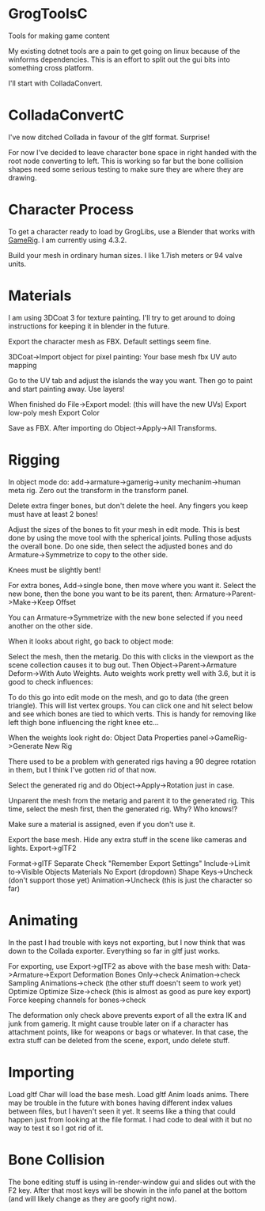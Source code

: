 # GrogToolsC
Tools for making game content

My existing dotnet tools are a pain to get going on linux because of the winforms dependencies.  This is an effort to split out the gui bits into something cross platform.

I'll start with ColladaConvert.

# ColladaConvertC
I've now ditched Collada in favour of the gltf format.  Surprise!

For now I've decided to leave character bone space in right handed with the root node converting to left.  This is working so far but the bone collision shapes need some serious testing to make sure they are where they are drawing.

# Character Process
To get a character ready to load by GrogLibs, use a Blender that works with [GameRig](https://github.com/SAM-tak/BlenderGameRig).  I am currently using 4.3.2.

Build your mesh in ordinary human sizes.  I like 1.7ish meters or 94 valve units.

# Materials
I am using 3DCoat 3 for texture painting.  I'll try to get around to doing instructions for keeping it in blender in the future.

Export the character mesh as FBX.  Default settings seem fine.

3DCoat->Import object for pixel painting:  Your base mesh fbx
	UV auto mapping

Go to the UV tab and adjust the islands the way you want.  Then go to paint and start painting away.  Use layers!

When finished do File->Export model:  (this will have the new UVs)
Export low-poly mesh
Export Color

Save as FBX.  After importing do Object->Apply->All Transforms.

# Rigging
In object mode do:  add->armature->gamerig->unity mechanim->human meta rig.  Zero out the transform in the transform panel.

Delete extra finger bones, but don't delete the heel.  Any fingers you keep must have at least 2 bones!

Adjust the sizes of the bones to fit your mesh in edit mode.  This is best done by using the move tool with the spherical joints.  Pulling those adjusts the overall bone.  Do one side, then select the adjusted bones and do Armature->Symmetrize to copy to the other side.

Knees must be slightly bent!

For extra bones, Add->single bone, then move where you want it.  Select the new bone, then the bone you want to be its parent, then:  Armature->Parent->Make->Keep Offset

You can Armature->Symmetrize with the new bone selected if you need another on the other side.

When it looks about right, go back to object mode:

Select the mesh, then the metarig.  Do this with clicks in the viewport as the scene collection causes it to bug out.  Then Object->Parent->Armature Deform->With Auto Weights.  Auto weights work pretty well with 3.6, but it is good to check influences:

To do this go into edit mode on the mesh, and go to data (the green triangle).  This will list vertex groups.  You can click one and hit select below and see which bones are tied to which verts.  This is handy for removing like left thigh bone influencing the right knee etc...

When the weights look right do: Object Data Properties panel->GameRig->Generate New Rig

There used to be a problem with generated rigs having a 90 degree rotation in them, but I think I've gotten rid of that now.

Select the generated rig and do Object->Apply->Rotation just in case.

Unparent the mesh from the metarig and parent it to the generated rig.  This time, select the mesh first, then the generated rig.  Why?  Who knows!?

Make sure a material is assigned, even if you don't use it.

Export the base mesh.  Hide any extra stuff in the scene like cameras and lights.  Export->glTF2

Format->glTF Separate
Check "Remember Export Settings"
Include->Limit to->Visible Objects
Materials
	No Export (dropdown)
Shape Keys->Uncheck (don't support those yet)
Animation->Uncheck (this is just the character so far)

# Animating
In the past I had trouble with keys not exporting, but I now think that was down to the Collada exporter.  Everything so far in gltf just works.

For exporting, use Export->glTF2 as above with the base mesh with:
Data->Armature->Export Deformation Bones Only->check
Animation->check
Sampling Animations->check (the other stuff doesn't seem to work yet)
Optimize
	Optimize Size->check (this is almost as good as pure key export)
	Force keeping channels for bones->check

The deformation only check above prevents export of all the extra IK and junk from gamerig.  It might cause trouble later on if a character has attachment points, like for weapons or bags or whatever.  In that case, the extra stuff can be deleted from the scene, export, undo delete stuff.

# Importing
Load gltf Char will load the base mesh.  Load gltf Anim loads anims.  There may be trouble in the future with bones having different index values between files, but I haven't seen it yet.  It seems like a thing that could happen just from looking at the file format.  I had code to deal with it but no way to test it so I got rid of it.

# Bone Collision
The bone editing stuff is using in-render-window gui and slides out with the F2 key.  After that most keys will be showin in the info panel at the bottom (and will likely change as they are goofy right now).